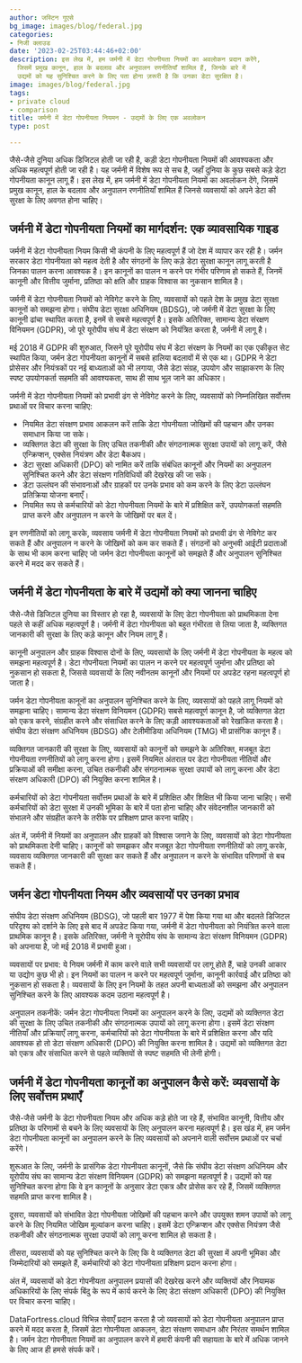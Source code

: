 ```yaml
---
author: जस्टिन गुएसे
bg_image: images/blog/federal.jpg
categories:
- निजी क्लाउड
date: '2023-02-25T03:44:46+02:00'
description: इस लेख में, हम जर्मनी में डेटा गोपनीयता नियमों का अवलोकन प्रदान करेंगे,
  जिसमें प्रमुख कानून, हाल के बदलाव और अनुपालन रणनीतियाँ शामिल हैं, जिनके बारे में
  उद्यमों को यह सुनिश्चित करने के लिए पता होना ज़रूरी है कि उनका डेटा सुरक्षित है।
image: images/blog/federal.jpg
tags:
- private cloud
- comparison
title: जर्मनी में डेटा गोपनीयता नियमन - उद्यमों के लिए एक अवलोकन
type: post

---
```

जैसे-जैसे दुनिया अधिक डिजिटल होती जा रही है, कड़ी डेटा गोपनीयता नियमों की आवश्यकता और अधिक महत्वपूर्ण होती जा रही है। यह जर्मनी में विशेष रूप से सच है, जहाँ दुनिया के कुछ सबसे कड़े डेटा गोपनीयता कानून लागू हैं। इस लेख में, हम जर्मनी में डेटा गोपनीयता नियमों का अवलोकन देंगे, जिसमें प्रमुख कानून, हाल के बदलाव और अनुपालन रणनीतियाँ शामिल हैं जिनसे व्यवसायों को अपने डेटा की सुरक्षा के लिए अवगत होना चाहिए।

## जर्मनी में डेटा गोपनीयता नियमों का मार्गदर्शन: एक व्यावसायिक गाइड

जर्मनी में डेटा गोपनीयता नियम किसी भी कंपनी के लिए महत्वपूर्ण हैं जो देश में व्यापार कर रही है। जर्मन सरकार डेटा गोपनीयता को महत्व देती है और संगठनों के लिए कड़े डेटा सुरक्षा कानून लागू करती है जिनका पालन करना आवश्यक है। इन कानूनों का पालन न करने पर गंभीर परिणाम हो सकते हैं, जिनमें कानूनी और वित्तीय जुर्माना, प्रतिष्ठा को क्षति और ग्राहक विश्वास का नुकसान शामिल है।

जर्मनी में डेटा गोपनीयता नियमों को नेविगेट करने के लिए, व्यवसायों को पहले देश के प्रमुख डेटा सुरक्षा कानूनों को समझना होगा। संघीय डेटा सुरक्षा अधिनियम (BDSG), जो जर्मनी में डेटा सुरक्षा के लिए कानूनी ढांचा स्थापित करता है, इनमें से सबसे महत्वपूर्ण है। इसके अतिरिक्त, सामान्य डेटा संरक्षण विनियमन (GDPR), जो पूरे यूरोपीय संघ में डेटा संरक्षण को नियंत्रित करता है, जर्मनी में लागू है।

मई 2018 में GDPR की शुरुआत, जिसने पूरे यूरोपीय संघ में डेटा संरक्षण के नियमों का एक एकीकृत सेट स्थापित किया, जर्मन डेटा गोपनीयता कानूनों में सबसे हालिया बदलावों में से एक था। GDPR ने डेटा प्रोसेसर और नियंत्रकों पर नई बाध्यताओं को भी लगाया, जैसे डेटा संग्रह, उपयोग और साझाकरण के लिए स्पष्ट उपयोगकर्ता सहमति की आवश्यकता, साथ ही साथ भूल जाने का अधिकार।

जर्मनी में डेटा गोपनीयता नियमों को प्रभावी ढंग से नेविगेट करने के लिए, व्यवसायों को निम्नलिखित सर्वोत्तम प्रथाओं पर विचार करना चाहिए:

* नियमित डेटा संरक्षण प्रभाव आकलन करें ताकि डेटा गोपनीयता जोखिमों की पहचान और उनका समाधान किया जा सके।
* व्यक्तिगत डेटा की सुरक्षा के लिए उचित तकनीकी और संगठनात्मक सुरक्षा उपायों को लागू करें, जैसे एन्क्रिप्शन, एक्सेस नियंत्रण और डेटा बैकअप।
* डेटा सुरक्षा अधिकारी (DPO) को नामित करें ताकि संबंधित कानूनों और नियमों का अनुपालन सुनिश्चित करने और डेटा संरक्षण गतिविधियों की देखरेख की जा सके।
* डेटा उल्लंघन की संभावनाओं और ग्राहकों पर उनके प्रभाव को कम करने के लिए डेटा उल्लंघन प्रतिक्रिया योजना बनाएँ।
* नियमित रूप से कर्मचारियों को डेटा गोपनीयता नियमों के बारे में प्रशिक्षित करें, उपयोगकर्ता सहमति प्राप्त करने और अनुपालन न करने के जोखिमों पर बल दें।

इन रणनीतियों को लागू करके, व्यवसाय जर्मनी में डेटा गोपनीयता नियमों को प्रभावी ढंग से नेविगेट कर सकते हैं और अनुपालन न करने के जोखिमों को कम कर सकते हैं। संगठनों को अनुभवी आईटी प्रदाताओं के साथ भी काम करना चाहिए जो जर्मन डेटा गोपनीयता कानूनों को समझते हैं और अनुपालन सुनिश्चित करने में मदद कर सकते हैं।

## जर्मनी में डेटा गोपनीयता के बारे में उद्यमों को क्या जानना चाहिए

जैसे-जैसे डिजिटल दुनिया का विस्तार हो रहा है, व्यवसायों के लिए डेटा गोपनीयता को प्राथमिकता देना पहले से कहीं अधिक महत्वपूर्ण है। जर्मनी में डेटा गोपनीयता को बहुत गंभीरता से लिया जाता है, व्यक्तिगत जानकारी की सुरक्षा के लिए कड़े कानून और नियम लागू हैं।

कानूनी अनुपालन और ग्राहक विश्वास दोनों के लिए, व्यवसायों के लिए जर्मनी में डेटा गोपनीयता के महत्व को समझना महत्वपूर्ण है। डेटा गोपनीयता नियमों का पालन न करने पर महत्वपूर्ण जुर्माना और प्रतिष्ठा को नुकसान हो सकता है, जिससे व्यवसायों के लिए नवीनतम कानूनों और नियमों पर अपडेट रहना महत्वपूर्ण हो जाता है।

जर्मन डेटा गोपनीयता कानूनों का अनुपालन सुनिश्चित करने के लिए, व्यवसायों को पहले लागू नियमों को समझना चाहिए। सामान्य डेटा संरक्षण विनियमन (GDPR) सबसे महत्वपूर्ण कानून है, जो व्यक्तिगत डेटा को एकत्र करने, संग्रहीत करने और संसाधित करने के लिए कड़ी आवश्यकताओं को रेखांकित करता है। संघीय डेटा संरक्षण अधिनियम (BDSG) और टेलीमीडिया अधिनियम (TMG) भी प्रासंगिक कानून हैं।

व्यक्तिगत जानकारी की सुरक्षा के लिए, व्यवसायों को कानूनों को समझने के अतिरिक्त, मजबूत डेटा गोपनीयता रणनीतियों को लागू करना होगा। इसमें नियमित अंतराल पर डेटा गोपनीयता नीतियों और प्रक्रियाओं की समीक्षा करना, उचित तकनीकी और संगठनात्मक सुरक्षा उपायों को लागू करना और डेटा संरक्षण अधिकारी (DPO) की नियुक्ति करना शामिल है।

कर्मचारियों को डेटा गोपनीयता सर्वोत्तम प्रथाओं के बारे में प्रशिक्षित और शिक्षित भी किया जाना चाहिए। सभी कर्मचारियों को डेटा सुरक्षा में उनकी भूमिका के बारे में पता होना चाहिए और संवेदनशील जानकारी को संभालने और संग्रहीत करने के तरीके पर प्रशिक्षण प्राप्त करना चाहिए।

अंत में, जर्मनी में नियमों का अनुपालन और ग्राहकों को विश्वास जगाने के लिए, व्यवसायों को डेटा गोपनीयता को प्राथमिकता देनी चाहिए। कानूनों को समझकर और मजबूत डेटा गोपनीयता रणनीतियों को लागू करके, व्यवसाय व्यक्तिगत जानकारी की सुरक्षा कर सकते हैं और अनुपालन न करने के संभावित परिणामों से बच सकते हैं।

## जर्मन डेटा गोपनीयता नियम और व्यवसायों पर उनका प्रभाव

संघीय डेटा संरक्षण अधिनियम (BDSG), जो पहली बार 1977 में पेश किया गया था और बदलते डिजिटल परिदृश्य को दर्शाने के लिए इसे बाद में अपडेट किया गया, जर्मनी में डेटा गोपनीयता को नियंत्रित करने वाला प्राथमिक कानून है। इसके अतिरिक्त, जर्मनी ने यूरोपीय संघ के सामान्य डेटा संरक्षण विनियमन (GDPR) को अपनाया है, जो मई 2018 में प्रभावी हुआ।

व्यवसायों पर प्रभाव:
ये नियम जर्मनी में काम करने वाले सभी व्यवसायों पर लागू होते हैं, चाहे उनकी आकार या उद्योग कुछ भी हो। इन नियमों का पालन न करने पर महत्वपूर्ण जुर्माना, कानूनी कार्रवाई और प्रतिष्ठा को नुकसान हो सकता है। व्यवसायों के लिए इन नियमों के तहत अपनी बाध्यताओं को समझना और अनुपालन सुनिश्चित करने के लिए आवश्यक कदम उठाना महत्वपूर्ण है।

अनुपालन तकनीकें:
जर्मन डेटा गोपनीयता नियमों का अनुपालन करने के लिए, उद्यमों को व्यक्तिगत डेटा की सुरक्षा के लिए उचित तकनीकी और संगठनात्मक उपायों को लागू करना होगा। इसमें डेटा संरक्षण नीतियाँ और प्रक्रियाएँ लागू करना, कर्मचारियों को डेटा गोपनीयता के बारे में प्रशिक्षित करना और यदि आवश्यक हो तो डेटा संरक्षण अधिकारी (DPO) की नियुक्ति करना शामिल है। उद्यमों को व्यक्तिगत डेटा को एकत्र और संसाधित करने से पहले व्यक्तियों से स्पष्ट सहमति भी लेनी होगी।

## जर्मनी में डेटा गोपनीयता कानूनों का अनुपालन कैसे करें: व्यवसायों के लिए सर्वोत्तम प्रथाएँ

जैसे-जैसे जर्मनी के डेटा गोपनीयता नियम और अधिक कड़े होते जा रहे हैं, संभावित कानूनी, वित्तीय और प्रतिष्ठा के परिणामों से बचने के लिए व्यवसायों के लिए अनुपालन करना महत्वपूर्ण है। इस खंड में, हम जर्मन डेटा गोपनीयता कानूनों का अनुपालन करने के लिए व्यवसायों को अपनाने वाली सर्वोत्तम प्रथाओं पर चर्चा करेंगे।

शुरूआत के लिए, जर्मनी के प्रासंगिक डेटा गोपनीयता कानूनों, जैसे कि संघीय डेटा संरक्षण अधिनियम और यूरोपीय संघ का सामान्य डेटा संरक्षण विनियमन (GDPR) को समझना महत्वपूर्ण है। उद्यमों को यह सुनिश्चित करना होगा कि वे इन कानूनों के अनुसार डेटा एकत्र और प्रोसेस कर रहे हैं, जिसमें व्यक्तिगत सहमति प्राप्त करना शामिल है।

दूसरा, व्यवसायों को संभावित डेटा गोपनीयता जोखिमों की पहचान करने और उपयुक्त शमन उपायों को लागू करने के लिए नियमित जोखिम मूल्यांकन करना चाहिए। इसमें डेटा एन्क्रिप्शन और एक्सेस नियंत्रण जैसे तकनीकी और संगठनात्मक सुरक्षा उपायों को लागू करना शामिल हो सकता है।

तीसरा, व्यवसायों को यह सुनिश्चित करने के लिए कि वे व्यक्तिगत डेटा की सुरक्षा में अपनी भूमिका और जिम्मेदारियों को समझते हैं, कर्मचारियों को डेटा गोपनीयता प्रशिक्षण प्रदान करना होगा।

अंत में, व्यवसायों को डेटा गोपनीयता अनुपालन प्रयासों की देखरेख करने और व्यक्तियों और नियामक अधिकारियों के लिए संपर्क बिंदु के रूप में कार्य करने के लिए डेटा संरक्षण अधिकारी (DPO) की नियुक्ति पर विचार करना चाहिए।

DataFortress.cloud विभिन्न सेवाएँ प्रदान करता है जो व्यवसायों को डेटा गोपनीयता अनुपालन प्राप्त करने में मदद करता है, जिसमें डेटा गोपनीयता आकलन, डेटा संरक्षण समाधान और निरंतर समर्थन शामिल है। जर्मन डेटा गोपनीयता नियमों का अनुपालन करने में हमारी कंपनी की सहायता के बारे में अधिक जानने के लिए आज ही हमसे संपर्क करें।
